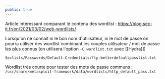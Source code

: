 ```yaml
---
public: true
---
```

Article intéressant comparant le contenu des wordlist : https://blog.sec-it.fr/en/2021/03/02/web-wordlists/


Lorsqu'on ne connait ni le bon nom d'utilisateur, ni le mot de passe on pourra utiliser des wordlist combinant les couples utilisateur / mot de passe les plus connus (on utilisera l'option `-C wordlist.txt` avec [[Hydra]])

```shell
Seclists/Passwords/Default-Credentials/ftp-betterdefaultpasslist.txt 
```

Wordlist très courte pour tester des mots de passe communs : `/usr/share/metasploit-framework/data/wordlists/http_default_pass.txt`